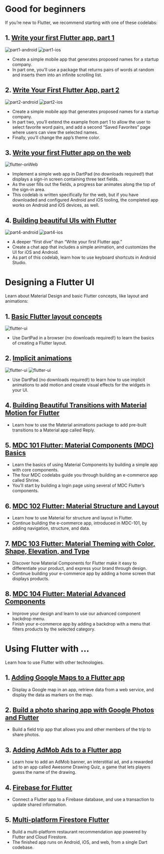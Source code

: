 # Good for beginners
If you’re new to Flutter, we recommend starting with one of these codelabs:

## 1. [Write your first Flutter app, part 1](https://codelabs.developers.google.com/codelabs/first-flutter-app-pt1/) <br/>
![part1-android](assets/images/cl1-1.png)
![part1-ios](assets/images/cl1-2.png)
- Create a simple mobile app that generates proposed names for a startup company. 
- In part one, you’ll use a package that returns pairs of words at random and inserts them into an infinite scrolling list.

## 2. [Write Your First Flutter App, part 2](https://codelabs.developers.google.com/codelabs/first-flutter-app-pt2/)<br>
![part2-android](assets/images/cl2-1.png)
![part2-ios](assets/images/cl2-2.png)
- Create a simple mobile app that generates proposed names for a startup company. 
- In part two, you’ll extend the example from part 1 to allow the user to select favorite word pairs, and add a second “Saved Favorites” page where users can view the selected names. 
- Finally, you’ll change the app’s theme color.

## 3. [Write your first Flutter app on the web](https://flutter.dev/docs/get-started/codelab-web)
![flutter-onWeb](assets/images/cl3-1.jpg)
- Implement a simple web app in DartPad (no downloads required!) that displays a sign-in screen containing three text fields. 
- As the user fills out the fields, a progress bar animates along the top of the sign-in area. 
- This codelab is written specifically for the web, but if you have downloaded and configured Android and iOS tooling, the completed app works on Android and iOS devices, as well.

## 4. [Building beautiful UIs with Flutter](https://codelabs.developers.google.com/codelabs/flutter/)
![part4-android](assets/images/cl4-1.png)
![part4-ios](assets/images/cl4-2.png)
- A deeper “first dive” than “Write your first Flutter app.” 
- Create a chat app that includes a simple animation, and customizes the UI for iOS and Android. 
- As part of this codelab, learn how to use keyboard shortcuts in Android Studio.

# Designing a Flutter UI
Learn about Material Design and basic Flutter concepts, like layout and animations:

## 1. [Basic Flutter layout concepts](https://flutter.dev/docs/codelabs/layout-basics)
![flutter-ui](assets/images/UI1-1.png)
- Use DartPad in a browser (no downloads required!) to learn the basics of creating a Flutter layout.

## 2. [Implicit animations](https://flutter.dev/docs/codelabs/implicit-animations)
![flutter-ui](assets/images/UI2-1.jpg)
![flutter-ui](assets/images/UI2-2.jpg)
- Use DartPad (no downloads required!) to learn how to use implicit animations to add motion and create visual effects for the widgets in your UI.

## 4. [Building Beautiful Transitions with Material Motion for Flutter](https://codelabs.developers.google.com/codelabs/material-motion-flutter/)
- Learn how to use the Material animations package to add pre-built transitions to a Material app called Reply.

## 5. [MDC 101 Flutter: Material Components (MDC) Basics](https://codelabs.developers.google.com/codelabs/mdc-101-flutter/)
- Learn the basics of using Material Components by building a simple app with core components. 
- The four MDC codelabs guide you through building an e-commerce app called Shrine. 
- You’ll start by building a login page using several of MDC Flutter’s components.

## 6. [MDC 102 Flutter: Material Structure and Layout](https://codelabs.developers.google.com/codelabs/mdc-102-flutter/)
- Learn how to use Material for structure and layout in Flutter. 
- Continue building the e-commerce app, introduced in MDC-101, by adding navigation, structure, and data.

## 7. [MDC 103 Flutter: Material Theming with Color, Shape, Elevation, and Type](https://codelabs.developers.google.com/codelabs/mdc-103-flutter/)
- Discover how Material Components for Flutter make it easy to differentiate your product, and express your brand through design. 
- Continue building your e-commerce app by adding a home screen that displays products.

## 8. [MDC 104 Flutter: Material Advanced Components](https://codelabs.developers.google.com/codelabs/mdc-104-flutter/)
- Improve your design and learn to use our advanced component backdrop menu. 
- Finish your e-commerce app by adding a backdrop with a menu that filters products by the selected category.


# Using Flutter with …
Learn how to use Flutter with other technologies.

## 1. [Adding Google Maps to a Flutter app](https://codelabs.developers.google.com/codelabs/google-maps-in-flutter/)
- Display a Google map in an app, retrieve data from a web service, and display the data as markers on the map.

## 2. [Build a photo sharing app with Google Photos and Flutter](https://codelabs.developers.google.com/codelabs/google-photos-sharing/)
- Build a field trip app that allows you and other members of the trip to share photos.

## 3. [Adding AdMob Ads to a Flutter app](https://codelabs.developers.google.com/codelabs/admob-ads-in-flutter/)
- Learn how to add an AdMob banner, an interstitial ad, and a rewarded ad to an app called Awesome Drawing Quiz, a game that lets players guess the name of the drawing.

## 4. [Firebase for Flutter](https://codelabs.developers.google.com/codelabs/flutter-firebase/)
- Connect a Flutter app to a Firebase database, and use a transaction to update shared information.

## 5. [Multi-platform Firestore Flutter](https://codelabs.developers.google.com/codelabs/friendlyeats-flutter/)
- Build a multi-platform restaurant recommendation app powered by Flutter and Cloud Firestore. 
- The finished app runs on Android, iOS, and web, from a single Dart codebase.
